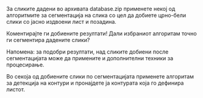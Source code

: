 За сликите дадени во архивата database.zip применете некој од алгоритмите за сегментација на слика со цел да добиете црно-бели слики со јасно издвоени лист и позадина.

Коментирајте ги добиените резултати! Дали избраниот алгоритам точно ги сегментира дадените слики?

Напомена: за подобри резултати, над сликите добиени после сегментацијата може да примените и дополнителни техники за процесирање.

Во секоја од добиените слики по сегментацијата применете алгоритам за детекција на контури и пронајдете ја контурата која го дефинира листот.
